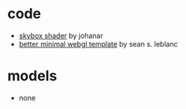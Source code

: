 # code
- [skybox shader](https://github.com/johanar/godot-skybox-shader) by johanar
- [better minimal webgl template](https://seansleblanc.itch.io/better-minimal-webgl-template) by sean s. leblanc

# models
- none


